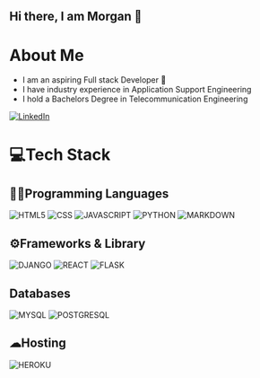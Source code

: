 ## Hi there, I am Morgan 👋

# About Me
- I am an aspiring Full stack Developer 🤖
- I have industry experience in Application Support Engineering
- I hold a Bachelors Degree in Telecommunication Engineering
  
[![LinkedIn](https://img.shields.io/badge/LinkedIn-0077B5?style=for-the-badge&logo=linkedin&logoColor=white)](https://www.linkedin.com/in/morgan-ohene-asare)

# 💻Tech Stack

## 👨‍💻Programming Languages

![HTML5](https://img.shields.io/badge/HTML5-E34F26?style=for-the-badge&logo=html5&logoColor=white)
![CSS](https://img.shields.io/badge/CSS3-1572B6?style=for-the-badge&logo=css3&logoColor=white)
![JAVASCRIPT](https://img.shields.io/badge/JavaScript-323330?style=for-the-badge&logo=javascript&logoColor=F7DF1E)
![PYTHON](https://img.shields.io/badge/Python-FFD43B?style=for-the-badge&logo=python&logoColor=blue)
![MARKDOWN](https://img.shields.io/badge/Markdown-000000?style=for-the-badge&logo=markdown&logoColor=white)

## ⚙Frameworks & Library
![DJANGO](https://img.shields.io/badge/Django-092E20?style=for-the-badge&logo=django&logoColor=white)
![REACT](https://img.shields.io/badge/React-20232A?style=for-the-badge&logo=react&logoColor=61DAFB)
![FLASK](https://img.shields.io/badge/Flask-000000?style=for-the-badge&logo=flask&logoColor=white)

## Databases
![MYSQL](	https://img.shields.io/badge/MySQL-00000F?style=for-the-badge&logo=mysql&logoColor=white)
![POSTGRESQL](https://img.shields.io/badge/PostgreSQL-316192?style=for-the-badge&logo=postgresql&logoColor=white)

## ☁Hosting
![HEROKU](https://img.shields.io/badge/Heroku-430098?style=for-the-badge&logo=heroku&logoColor=white)
